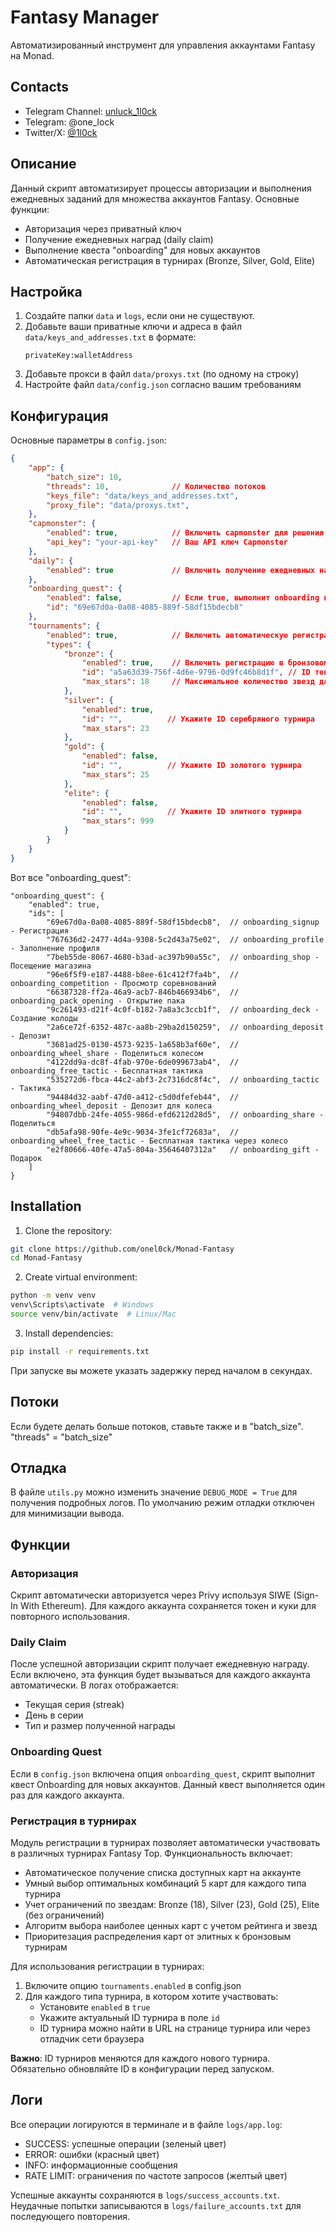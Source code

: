 # Fantasy Manager
Автоматизированный инструмент для управления аккаунтами Fantasy на Monad.

## Contacts
* Telegram Channel: [unluck_1l0ck](https://t.me/unluck_1l0ck)
* Telegram: @one_lock
* Twitter/X: [@1l0ck](https://x.com/1l0ck)

## Описание
Данный скрипт автоматизирует процессы авторизации и выполнения ежедневных заданий для множества аккаунтов Fantasy. Основные функции:
- Авторизация через приватный ключ
- Получение ежедневных наград (daily claim)
- Выполнение квеста "onboarding" для новых аккаунтов
- Автоматическая регистрация в турнирах (Bronze, Silver, Gold, Elite)

## Настройка
1. Создайте папки `data` и `logs`, если они не существуют.
2. Добавьте ваши приватные ключи и адреса в файл `data/keys_and_addresses.txt` в формате:
   ```
   privateKey:walletAddress
   ```
3. Добавьте прокси в файл `data/proxys.txt` (по одному на строку)
4. Настройте файл `data/config.json` согласно вашим требованиям

## Конфигурация
Основные параметры в `config.json`:
```json
{
    "app": {
        "batch_size": 10,
        "threads": 10,              // Количество потоков
        "keys_file": "data/keys_and_addresses.txt",
        "proxy_file": "data/proxys.txt",
    },
    "capmonster": {
        "enabled": true,            // Включить capmonster для решения капчи
        "api_key": "your-api-key"   // Ваш API ключ Capmonster
    },
    "daily": {
        "enabled": true             // Включить получение ежедневных наград
    },
    "onboarding_quest": {
        "enabled": false,           // Если true, выполнит onboarding квест
        "id": "69e67d0a-0a08-4085-889f-58df15bdecb8"
    },
    "tournaments": {
        "enabled": true,            // Включить автоматическую регистрацию в турнирах
        "types": {
            "bronze": {
                "enabled": true,    // Включить регистрацию в бронзовом турнире
                "id": "a5a63d39-756f-4d6e-9796-0d9fc46b8d1f", // ID текущего турнира
                "max_stars": 18     // Максимальное количество звезд для турнира
            },
            "silver": {
                "enabled": true,
                "id": "",          // Укажите ID серебряного турнира
                "max_stars": 23
            },
            "gold": {
                "enabled": false,
                "id": "",          // Укажите ID золотого турнира
                "max_stars": 25
            },
            "elite": {
                "enabled": false,
                "id": "",          // Укажите ID элитного турнира
                "max_stars": 999
            }
        }
    }
}
```

Вот все "onboarding_quest":
```
"onboarding_quest": {
    "enabled": true,
    "ids": [
        "69e67d0a-0a08-4085-889f-58df15bdecb8",  // onboarding_signup - Регистрация
        "767636d2-2477-4d4a-9308-5c2d43a75e02",  // onboarding_profile - Заполнение профиля
        "7beb55de-8067-4680-b3ad-ac397b90a55c",  // onboarding_shop - Посещение магазина
        "96e6f5f9-e187-4488-b8ee-61c412f7fa4b",  // onboarding_competition - Просмотр соревнований
        "66387328-ff2a-46a9-acb7-846b466934b6",  // onboarding_pack_opening - Открытие пака
        "9c261493-d21f-4c0f-b182-7a8a3c3ccb1f",  // onboarding_deck - Создание колоды
        "2a6ce72f-6352-487c-aa8b-29ba2d150259",  // onboarding_deposit - Депозит
        "3681ad25-0130-4573-9235-1a658b3af60e",  // onboarding_wheel_share - Поделиться колесом
        "4122dd9a-dc8f-4fab-970e-6de099673ab4",  // onboarding_free_tactic - Бесплатная тактика
        "535272d6-fbca-44c2-abf3-2c7316dc8f4c",  // onboarding_tactic - Тактика
        "94484d32-aabf-47d0-a412-c5d0dfefeb44",  // onboarding_wheel_deposit - Депозит для колеса
        "94807dbb-24fe-4055-986d-efd6212d28d5",  // onboarding_share - Поделиться
        "db5afa98-90fe-4e9c-9034-3fe1cf72683a",  // onboarding_wheel_free_tactic - Бесплатная тактика через колесо
        "e2f80666-40fe-47a5-804a-35646407312a"   // onboarding_gift - Подарок
    ]
}
```
## Installation

1. Clone the repository:
```bash
git clone https://github.com/onel0ck/Monad-Fantasy
cd Monad-Fantasy
```

2. Create virtual environment:
```bash
python -m venv venv
venv\Scripts\activate  # Windows
source venv/bin/activate  # Linux/Mac
```

3. Install dependencies:
```bash
pip install -r requirements.txt
```
При запуске вы можете указать задержку перед началом в секундах.

## Потоки
Если будете делать больше потоков, ставьте также и в "batch_size". "threads" = "batch_size"

## Отладка
В файле `utils.py` можно изменить значение `DEBUG_MODE = True` для получения подробных логов. По умолчанию режим отладки отключен для минимизации вывода.

## Функции
### Авторизация
Скрипт автоматически авторизуется через Privy используя SIWE (Sign-In With Ethereum). Для каждого аккаунта сохраняется токен и куки для повторного использования.

### Daily Claim
После успешной авторизации скрипт получает ежедневную награду. Если включено, эта функция будет вызываться для каждого аккаунта автоматически. В логах отображается:
- Текущая серия (streak)
- День в серии
- Тип и размер полученной награды

### Onboarding Quest
Если в `config.json` включена опция `onboarding_quest`, скрипт выполнит квест Onboarding для новых аккаунтов. Данный квест выполняется один раз для каждого аккаунта.

### Регистрация в турнирах
Модуль регистрации в турнирах позволяет автоматически участвовать в различных турнирах Fantasy Top. Функциональность включает:

- Автоматическое получение списка доступных карт на аккаунте
- Умный выбор оптимальных комбинаций 5 карт для каждого типа турнира
- Учет ограничений по звездам: Bronze (18), Silver (23), Gold (25), Elite (без ограничений)
- Алгоритм выбора наиболее ценных карт с учетом рейтинга и звезд
- Приоритезация распределения карт от элитных к бронзовым турнирам

Для использования регистрации в турнирах:
1. Включите опцию `tournaments.enabled` в config.json
2. Для каждого типа турнира, в котором хотите участвовать:
   - Установите `enabled` в `true`
   - Укажите актуальный ID турнира в поле `id`
   - ID турнира можно найти в URL на странице турнира или через отладчик сети браузера

**Важно**: ID турниров меняются для каждого нового турнира. Обязательно обновляйте ID в конфигурации перед запуском.

## Логи
Все операции логируются в терминале и в файле `logs/app.log`:
- SUCCESS: успешные операции (зеленый цвет)
- ERROR: ошибки (красный цвет) 
- INFO: информационные сообщения
- RATE LIMIT: ограничения по частоте запросов (желтый цвет)

Успешные аккаунты сохраняются в `logs/success_accounts.txt`.
Неудачные попытки записываются в `logs/failure_accounts.txt` для последующего повторения.
